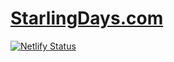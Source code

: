 # [StarlingDays.com](https://starlingdays.com)
[![Netlify Status](https://api.netlify.com/api/v1/badges/8794d08d-c360-4354-ab46-50974ecf9ee6/deploy-status)](https://app.netlify.com/sites/starlingdays/deploys)
